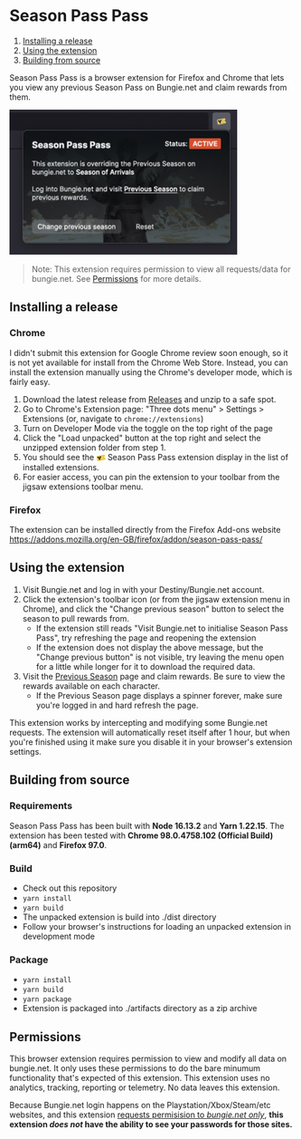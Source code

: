 # Season Pass Pass

1. [Installing a release](#installing-a-release)
2. [Using the extension](#using-the-extension)
3. [Building from source](#building-from-source)

Season Pass Pass is a browser extension for Firefox and Chrome that lets you view any previous Season Pass on Bungie.net and claim rewards from them.

<img src="./screenshot.png" height="256">

> Note: This extension requires permission to view all requests/data for bungie.net. See [Permissions](#permissions) for more details.

## Installing a release

### Chrome

I didn't submit this extension for Google Chrome review soon enough, so it is not yet available for install from the Chrome Web Store. Instead, you can install the extension manually using the Chrome's developer mode, which is fairly easy.

1. Download the latest release from [Releases](https://github.com/joshhunt/season-pass-extension/releases) and unzip to a safe spot.
2. Go to Chrome's Extension page: "Three dots menu" > Settings > Extensions (or, navigate to `chrome://extensions`)
3. Turn on Developer Mode via the toggle on the top right of the page
4. Click the "Load unpacked" button at the top right and select the unzipped extension folder from step 1.
5. You should see the <img src="./public/icons/icon_16@2x.png" height="16" style="vertical-align: middle"> Season Pass Pass extension display in the list of installed extensions.
6. For easier access, you can pin the extension to your toolbar from the jigsaw extensions toolbar menu.

### Firefox

The extension can be installed directly from the Firefox Add-ons website https://addons.mozilla.org/en-GB/firefox/addon/season-pass-pass/

## Using the extension

1. Visit Bungie.net and log in with your Destiny/Bungie.net account.
2. Click the extension's toolbar icon (or from the jigsaw extension menu in Chrome), and click the "Change previous season" button to select the season to pull rewards from.
   - If the extension still reads "Visit Bungie.net to initialise Season Pass Pass", try refreshing the page and reopening the extension
   - If the extension does not display the above message, but the "Change previous button" is not visible, try leaving the menu open for a little while longer for it to download the required data.
3. Visit the [Previous Season](https://www.bungie.net/7/en/Seasons/PreviousSeason) page and claim rewards. Be sure to view the rewards available on each character.
   - If the Previous Season page displays a spinner forever, make sure you're logged in and hard refresh the page.

This extension works by intercepting and modifying some Bungie.net requests. The extension will automatically reset itself after 1 hour, but when you're finished using it make sure you disable it in your browser's extension settings.

## Building from source

### Requirements

Season Pass Pass has been built with **Node 16.13.2** and **Yarn 1.22.15**. The extension has been tested with **Chrome 98.0.4758.102 (Official Build) (arm64)** and **Firefox 97.0**.

### Build

- Check out this repository
- `yarn install`
- `yarn build`
- The unpacked extension is build into ./dist directory
- Follow your browser's instructions for loading an unpacked extension in development mode

### Package

- `yarn install`
- `yarn build`
- `yarn package`
- Extension is packaged into ./artifacts directory as a zip archive

## Permissions

This browser extension requires permission to view and modify all data on bungie.net. It only uses these permissions to do the bare minumum functionality that's expected of this extension. This extension uses no analytics, tracking, reporting or telemetry. No data leaves this extension.

Because Bungie.net login happens on the Playstation/Xbox/Steam/etc websites, and this extension [requests permisision to _bungie.net only_](https://github.com/joshhunt/season-pass-extension/blob/v1.0.0/public/manifest.json#L34), **this extension _does not_ have the ability to see your passwords for those sites.**
